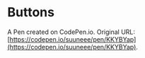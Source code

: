 # Buttons

A Pen created on CodePen.io. Original URL: [https://codepen.io/suuneee/pen/KKYBYap](https://codepen.io/suuneee/pen/KKYBYap).

